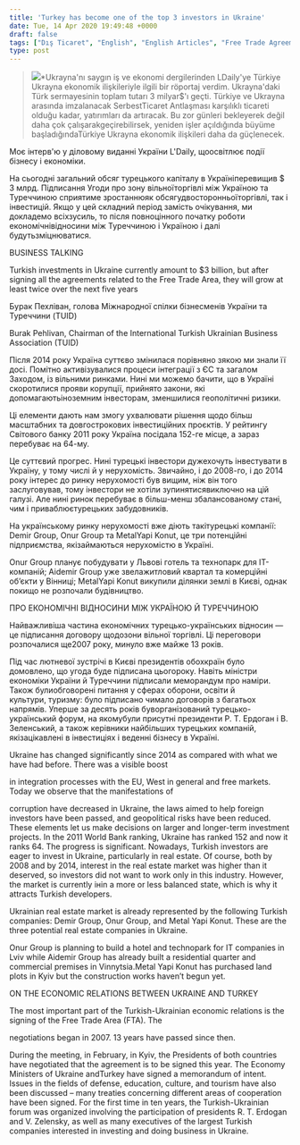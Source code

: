 ```yaml
---
title: 'Turkey has become one of the top 3 investors in Ukraine'
date: Tue, 14 Apr 2020 19:49:48 +0000
draft: false
tags: ["Dış Ticaret", "English", "English Articles", "Free Trade Agreement", "interview", "röportaj", "TUİD (Türk Ukrayna İşadamları Derneği)", "ukraine", "Ukrayna", "Ukrayna Dış İlişkileri", "Uluslarası İlişkiler"]
type: post
---
```


> 

> 
> ![](http://burakpehlivan.org/wp-content/uploads/2020/04/CFABB40B-DEA0-4647-89A0-C7794631CA98-752x1024.jpeg)\*Ukrayna'nı saygın iş ve ekonomi dergilerinden LDaily'ye Türkiye Ukrayna ekonomik ilişkileriyle ilgili bir röportaj verdim. Ukrayna'daki Türk sermayesinin toplam tutarı 3 milyar$'ı geçti. Türkiye ve Ukrayna arasında imzalanacak SerbestTicaret Antlaşması karşılıklı ticareti olduğu kadar, yatırımları da artıracak. Bu zor günleri bekleyerek değil daha çok çalışarakgeçirebilirsek, yeniden işler açıldığında büyüme başladığındaTürkiye Ukrayna ekonomik ilişkileri daha da güçlenecek. 
> 
> 





Моє інтерв'ю у діловому виданні України L'Daily, щоосвітлює події бізнесу і економіки.




На сьогодні загальний обсяг турецького капіталу в Україніперевищив $ 3 млрд. Підписання Угоди про зону вільноїторгівлі між Україною та Туреччиною сприятиме зростаннюяк обсягудвосторонньоїторгівлі, так і інвестицій. Якщо у цей складний період замість очікування, ми докладемо всіхзусиль, то після повноцінного початку роботи економічнівідносини між Туреччиною і Україною і далі будутьзміцнюватися.




BUSINESS TALKING 




Turkish investments in Ukraine currently amount to $3 billion, but after signing all the agreements related to the Free Trade Area, they will grow at least twice over the next five years 




Бурак Пехліван, голова Міжнародної спілки бізнесменів України та Туреччини (TUID) 




Burak Pehlivan, Chairman of the International Turkish Ukrainian Business Association (TUID) 




Після 2014 року Україна суттєво змінилася порівняно зякою ми знали її досі. Помітно активізувалися процеси інтеграції з ЄС та загалом Заходом, із вільними ринками. Нині ми можемо бачити, що в Україні скоротилися прояви корупції, прийнято закони, які допомагаютьіноземним інвесторам, зменшилися геополітичні ризики.




Ці елементи дають нам змогу ухвалювати рішення щодо більш масштабних та довгострокових інвестиційних проєктів. У рейтингу Світового банку 2011 року Україна посідала 152-ге місце, а зараз перебуває на 64-му.




Це суттєвий прогрес. Нині турецькі інвестори дужехочуть інвестувати в Україну, у тому числі й у нерухомість. Звичайно, і до 2008-го, і до 2014 року інтерес до ринку нерухомості був вищим, ніж він того заслуговував, тому інвестори не хотіли зупинятисявиключно на цій галузі. Але нині ринок перебуває в більш-менш збалансованому стані, чим і приваблюєтурецьких забудовників.




На українському ринку нерухомості вже діють такітурецькі компанії: Demir Group, Onur Group та MetalYapi Konut, це три потенційні підприємства, якізаймаються нерухомістю в Україні.




Onur Group планує побудувати у Львові готель та технопарк для IT-компаній; Aidemir Group уже звелажитловий квартал та комерційні об’єкти у Вінниці; MetalYapi Konut викупили ділянки землі в Києві, однак покищо не розпочали будівництво.




ПРО ЕКОНОМІЧНІ ВІДНОСИНИ МІЖ УКРАЇНОЮ Й ТУРЕЧЧИНОЮ 




Найважливіша частина економічних турецько-українських відносин — це підписання договору щодозони вільної торгівлі. Ці переговори розпочалися ще2007 року, минуло вже майже 13 років.







Під час лютневої зустрічі в Києві президентів обохкраїн було домовлено, що угода буде підписана цьогороку. Навіть міністри економіки України й Туреччини підписали меморандум про наміри. Також булиобговорені питання у сферах оборони, освіти й культури, туризму: було підписано чимало договорів з багатьох напрямів. Уперше за десять років буворганізований турецько-український форум, на якомубули присутні президенти Р. Т. Ердоган і В. Зеленський, а також керівники найбільших турецьких компаній, якізацікавлені в інвестиціях і веденні бізнесу в Україні.




Ukraine has changed significantly since 2014 as compared with what we have had before. There was a visible boost 




in integration processes with the EU, West in general and free markets. Today we observe that the manifestations of 




corruption have decreased in Ukraine, the laws aimed to help foreign investors have been passed, and geopolitical risks have been reduced. These elements let us make decisions on larger and longer-term investment projects. In the 2011 World Bank ranking, Ukraine has ranked 152 and now it ranks 64. The progress is significant. Nowadays, Turkish investors are eager to invest in Ukraine, particularly in real estate. Of course, both by 2008 and by 2014, interest in the real estate market was higher than it deserved, so investors did not want to work only in this industry. However, the market is currently інin a more or less balanced state, which is why it attracts Turkish developers. 




Ukrainian real estate market is already represented by the following Turkish companies: Demir Group, Onur Group, and Metal Yapi Konut. These are the three potential real estate companies in Ukraine.




Onur Group is planning to build a hotel and technopark for IT companies in Lviv while Aidemir Group has already built a residential quarter and commercial premises in Vinnytsia.Metal Yapi Konut has purchased land plots in Kyiv but the construction works haven’t begun yet.




ON THE ECONOMIC RELATIONS BETWEEN UKRAINE AND TURKEY




The most important part of the Turkish-Ukrainian economic relations is the signing of the Free Trade Area (FTA). The




negotiations began in 2007. 13 years have passed since then.




During the meeting, in February, in Kyiv, the Presidents of both countries have negotiated that the agreement is to be signed this year. The Economy Ministers of Ukraine andTurkey have signed a memorandum of intent. Issues in the fields of defense, education, culture, and tourism have also been discussed – many treaties concerning different areas of cooperation have been signed. For the first time in ten years, the Turkish-Ukrainian forum was organized involving the participation of presidents R. T. Erdogan and V. Zelensky, as well as many executives of the largest Turkish companies interested in investing and doing business in Ukraine. 


